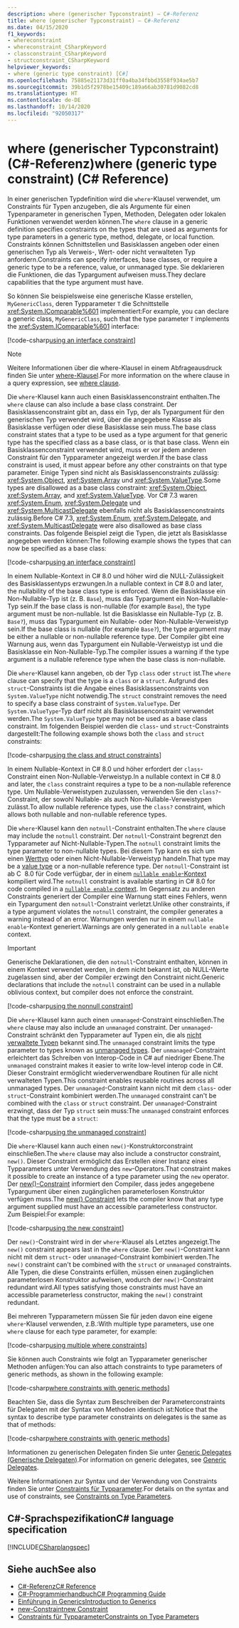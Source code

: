```yaml
---
description: where (generischer Typconstraint) – C#-Referenz
title: where (generischer Typconstraint) – C#-Referenz
ms.date: 04/15/2020
f1_keywords:
- whereconstraint
- whereconstraint_CSharpKeyword
- classconstraint_CSharpKeyword
- structconstraint_CSharpKeyword
helpviewer_keywords:
- where (generic type constraint) [C#]
ms.openlocfilehash: 75885e21173d31ff0a4ba34fbbd3558f934ae5b7
ms.sourcegitcommit: 39b1d5f2978be15409c189a66ab30781d9082cd8
ms.translationtype: HT
ms.contentlocale: de-DE
ms.lasthandoff: 10/14/2020
ms.locfileid: "92050317"
---
```

# <a name="where-generic-type-constraint-c-reference"></a><span data-ttu-id="46abe-103">where (generischer Typconstraint) (C#-Referenz)</span><span class="sxs-lookup"><span data-stu-id="46abe-103">where (generic type constraint) (C# Reference)</span></span>

<span data-ttu-id="46abe-104">In einer generischen Typdefinition wird die `where`-Klausel verwendet, um Constraints für Typen anzugeben, die als Argumente für einen Typenparameter in generischen Typen, Methoden, Delegaten oder lokalen Funktionen verwendet werden können.</span><span class="sxs-lookup"><span data-stu-id="46abe-104">The `where` clause in a generic definition specifies constraints on the types that are used as arguments for type parameters in a generic type, method, delegate, or local function.</span></span> <span data-ttu-id="46abe-105">Constraints können Schnittstellen und Basisklassen angeben oder einen generischen Typ als Verweis-, Wert- oder nicht verwalteten Typ anfordern.</span><span class="sxs-lookup"><span data-stu-id="46abe-105">Constraints can specify interfaces, base classes, or require a generic type to be a reference, value, or unmanaged type.</span></span> <span data-ttu-id="46abe-106">Sie deklarieren die Funktionen, die das Typargument aufweisen muss.</span><span class="sxs-lookup"><span data-stu-id="46abe-106">They declare capabilities that the type argument must have.</span></span>

<span data-ttu-id="46abe-107">So können Sie beispielsweise eine generische Klasse erstellen, `MyGenericClass`, deren Typparameter `T` die Schnittstelle <xref:System.IComparable%601> implementiert:</span><span class="sxs-lookup"><span data-stu-id="46abe-107">For example, you can declare a generic class, `MyGenericClass`, such that the type parameter `T` implements the <xref:System.IComparable%601> interface:</span></span>

[!code-csharp[using an interface constraint](snippets/GenericWhereConstraints.cs#1)]

> [!NOTE]
> <span data-ttu-id="46abe-108">Weitere Informationen über die where-Klausel in einem Abfrageausdruck finden Sie unter [where-Klausel](where-clause.md).</span><span class="sxs-lookup"><span data-stu-id="46abe-108">For more information on the where clause in a query expression, see [where clause](where-clause.md).</span></span>

<span data-ttu-id="46abe-109">Die `where`-Klausel kann auch einen Basisklassenconstraint enthalten.</span><span class="sxs-lookup"><span data-stu-id="46abe-109">The `where` clause can also include a base class constraint.</span></span> <span data-ttu-id="46abe-110">Der Basisklassenconstraint gibt an, dass ein Typ, der als Typargument für den generischen Typ verwendet wird, über die angegebene Klasse als Basisklasse verfügen oder diese Basisklasse sein muss.</span><span class="sxs-lookup"><span data-stu-id="46abe-110">The base class constraint states that a type to be used as a type argument for that generic type has the specified class as a base class, or is that base class.</span></span> <span data-ttu-id="46abe-111">Wenn ein Basisklassenconstraint verwendet wird, muss er vor jedem anderen Constraint für den Typparameter angezeigt werden.</span><span class="sxs-lookup"><span data-stu-id="46abe-111">If the base class constraint is used, it must appear before any other constraints on that type parameter.</span></span> <span data-ttu-id="46abe-112">Einige Typen sind nicht als Basisklassenconstraints zulässig: <xref:System.Object>, <xref:System.Array> und <xref:System.ValueType>.</span><span class="sxs-lookup"><span data-stu-id="46abe-112">Some types are disallowed as a base class constraint: <xref:System.Object>, <xref:System.Array>, and <xref:System.ValueType>.</span></span> <span data-ttu-id="46abe-113">Vor C# 7.3 waren <xref:System.Enum>, <xref:System.Delegate> und <xref:System.MulticastDelegate> ebenfalls nicht als Basisklassenconstraints zulässig.</span><span class="sxs-lookup"><span data-stu-id="46abe-113">Before C# 7.3, <xref:System.Enum>, <xref:System.Delegate>, and <xref:System.MulticastDelegate> were also disallowed as base class constraints.</span></span> <span data-ttu-id="46abe-114">Das folgende Beispiel zeigt die Typen, die jetzt als Basisklasse angegeben werden können:</span><span class="sxs-lookup"><span data-stu-id="46abe-114">The following example shows the types that can now be specified as a base class:</span></span>

[!code-csharp[using an interface constraint](snippets/GenericWhereConstraints.cs#2)]

<span data-ttu-id="46abe-115">In einem Nullable-Kontext in C# 8.0 und höher wird die NULL-Zulässigkeit des Basisklassentyps erzwungen.</span><span class="sxs-lookup"><span data-stu-id="46abe-115">In a nullable context in C# 8.0 and later, the nullability of the base class type is enforced.</span></span> <span data-ttu-id="46abe-116">Wenn die Basisklasse ein Non-Nullable-Typ ist (z. B. `Base`), muss das Typargument ein Non-Nullable-Typ sein.</span><span class="sxs-lookup"><span data-stu-id="46abe-116">If the base class is non-nullable (for example `Base`), the type argument must be non-nullable.</span></span> <span data-ttu-id="46abe-117">Ist die Basisklasse ein Nullable-Typ (z. B. `Base?`), muss das Typargument ein Nullable- oder Non-Nullable-Verweistyp sein.</span><span class="sxs-lookup"><span data-stu-id="46abe-117">If the base class is nullable (for example `Base?`), the type argument may be either a nullable or non-nullable reference type.</span></span> <span data-ttu-id="46abe-118">Der Compiler gibt eine Warnung aus, wenn das Typargument ein Nullable-Verweistyp ist und die Basisklasse ein Non-Nullable-Typ.</span><span class="sxs-lookup"><span data-stu-id="46abe-118">The compiler issues a warning if the type argument is a nullable reference type when the base class is non-nullable.</span></span>

<span data-ttu-id="46abe-119">Die `where`-Klausel kann angeben, ob der Typ `class` oder `struct` ist.</span><span class="sxs-lookup"><span data-stu-id="46abe-119">The `where` clause can specify that the type is a `class` or a `struct`.</span></span> <span data-ttu-id="46abe-120">Aufgrund des `struct`-Constraints ist die Angabe eines Basisklassenconstraints von `System.ValueType` nicht notwendig.</span><span class="sxs-lookup"><span data-stu-id="46abe-120">The `struct` constraint removes the need to specify a base class constraint of `System.ValueType`.</span></span> <span data-ttu-id="46abe-121">Der `System.ValueType`-Typ darf nicht als Basisklassenconstraint verwendet werden.</span><span class="sxs-lookup"><span data-stu-id="46abe-121">The `System.ValueType` type may not be used as a base class constraint.</span></span> <span data-ttu-id="46abe-122">Im folgenden Beispiel werden die `class`- und `struct`-Constraints dargestellt:</span><span class="sxs-lookup"><span data-stu-id="46abe-122">The following example shows both the `class` and `struct` constraints:</span></span>

[!code-csharp[using the class and struct constraints](snippets/GenericWhereConstraints.cs#3)]

<span data-ttu-id="46abe-123">In einem Nullable-Kontext in C# 8.0 und höher erfordert der `class`-Constraint einen Non-Nullable-Verweistyp.</span><span class="sxs-lookup"><span data-stu-id="46abe-123">In a nullable context in C# 8.0 and later, the `class` constraint requires a type to be a non-nullable reference type.</span></span> <span data-ttu-id="46abe-124">Um Nullable-Verweistypen zuzulassen, verwenden Sie den `class?`-Constraint, der sowohl Nullable- als auch Non-Nullable-Verweistypen zulässt.</span><span class="sxs-lookup"><span data-stu-id="46abe-124">To allow nullable reference types, use the `class?` constraint, which allows both nullable and non-nullable reference types.</span></span>

<span data-ttu-id="46abe-125">Die `where`-Klausel kann den `notnull`-Constraint enthalten.</span><span class="sxs-lookup"><span data-stu-id="46abe-125">The `where` clause may include the `notnull` constraint.</span></span> <span data-ttu-id="46abe-126">Der `notnull`-Constraint begrenzt den Typparameter auf Nicht-Nullable-Typen.</span><span class="sxs-lookup"><span data-stu-id="46abe-126">The `notnull` constraint limits the type parameter to non-nullable types.</span></span> <span data-ttu-id="46abe-127">Bei diesem Typ kann es sich um einen [Werttyp](../builtin-types/value-types.md) oder einen Nicht-Nullable-Verweistyp handeln.</span><span class="sxs-lookup"><span data-stu-id="46abe-127">That type may be a [value type](../builtin-types/value-types.md) or a non-nullable reference type.</span></span> <span data-ttu-id="46abe-128">Der `notnull`-Constraint ist ab C  8.0 für Code verfügbar, der in einem [`nullable enable`-Kontext](../../nullable-references.md#nullable-contexts) kompiliert wird.</span><span class="sxs-lookup"><span data-stu-id="46abe-128">The `notnull` constraint is available starting in C# 8.0 for code compiled in a [`nullable enable` context](../../nullable-references.md#nullable-contexts).</span></span> <span data-ttu-id="46abe-129">Im Gegensatz zu anderen Constraints generiert der Compiler eine Warnung statt eines Fehlers, wenn ein Typargument den `notnull`-Constraint verletzt.</span><span class="sxs-lookup"><span data-stu-id="46abe-129">Unlike other constraints, if a type argument violates the `notnull` constraint, the compiler generates a warning instead of an error.</span></span> <span data-ttu-id="46abe-130">Warnungen werden nur in einem `nullable enable`-Kontext generiert.</span><span class="sxs-lookup"><span data-stu-id="46abe-130">Warnings are only generated in a `nullable enable` context.</span></span>

> [!IMPORTANT]
> <span data-ttu-id="46abe-131">Generische Deklarationen, die den `notnull`-Constraint enthalten, können in einem Kontext verwendet werden, in dem nicht bekannt ist, ob NULL-Werte zugelassen sind, aber der Compiler erzwingt den Constraint nicht.</span><span class="sxs-lookup"><span data-stu-id="46abe-131">Generic declarations that include the `notnull` constraint can be used in a nullable oblivious context, but compiler does not enforce the constraint.</span></span>

[!code-csharp[using the nonnull constraint](snippets/GenericWhereConstraints.cs#NotNull)]

<span data-ttu-id="46abe-132">Die `where`-Klausel kann auch einen `unmanaged`-Constraint einschließen.</span><span class="sxs-lookup"><span data-stu-id="46abe-132">The `where` clause may also include an `unmanaged` constraint.</span></span> <span data-ttu-id="46abe-133">Der `unmanaged`-Constraint schränkt den Typparameter auf Typen ein, die als [nicht verwaltete Typen](../builtin-types/unmanaged-types.md) bekannt sind.</span><span class="sxs-lookup"><span data-stu-id="46abe-133">The `unmanaged` constraint limits the type parameter to types known as [unmanaged types](../builtin-types/unmanaged-types.md).</span></span> <span data-ttu-id="46abe-134">Der `unmanaged`-Constraint erleichtert das Schreiben von Interop-Code in C# auf niedriger Ebene.</span><span class="sxs-lookup"><span data-stu-id="46abe-134">The `unmanaged` constraint makes it easier to write low-level interop code in C#.</span></span> <span data-ttu-id="46abe-135">Dieser Constraint ermöglicht wiederverwendbare Routinen für alle nicht verwalteten Typen.</span><span class="sxs-lookup"><span data-stu-id="46abe-135">This constraint enables reusable routines across all unmanaged types.</span></span> <span data-ttu-id="46abe-136">Der `unmanaged`-Constraint kann nicht mit dem `class`- oder `struct`-Constraint kombiniert werden.</span><span class="sxs-lookup"><span data-stu-id="46abe-136">The `unmanaged` constraint can't be combined with the `class` or `struct` constraint.</span></span> <span data-ttu-id="46abe-137">Der `unmanaged`-Constraint erzwingt, dass der Typ `struct` sein muss:</span><span class="sxs-lookup"><span data-stu-id="46abe-137">The `unmanaged` constraint enforces that the type must be a `struct`:</span></span>

[!code-csharp[using the unmanaged constraint](snippets/GenericWhereConstraints.cs#4)]

<span data-ttu-id="46abe-138">Die `where`-Klausel kann auch einen `new()`-Konstruktorconstraint einschließen.</span><span class="sxs-lookup"><span data-stu-id="46abe-138">The `where` clause may also include a constructor constraint, `new()`.</span></span> <span data-ttu-id="46abe-139">Dieser Constraint ermöglicht das Erstellen einer Instanz eines Typparameters unter Verwendung des `new`-Operators.</span><span class="sxs-lookup"><span data-stu-id="46abe-139">That constraint makes it possible to create an instance of a type parameter using the `new` operator.</span></span> <span data-ttu-id="46abe-140">Der [new()-Constraint](new-constraint.md) informiert den Compiler, dass jedes angegebene Typargument über einen zugänglichen parameterlosen Konstruktor verfügen muss.</span><span class="sxs-lookup"><span data-stu-id="46abe-140">The [new() Constraint](new-constraint.md) lets the compiler know that any type argument supplied must have an accessible parameterless constructor.</span></span> <span data-ttu-id="46abe-141">Zum Beispiel:</span><span class="sxs-lookup"><span data-stu-id="46abe-141">For example:</span></span>

[!code-csharp[using the new constraint](snippets/GenericWhereConstraints.cs#5)]

<span data-ttu-id="46abe-142">Der `new()`-Constraint wird in der `where`-Klausel als Letztes angezeigt.</span><span class="sxs-lookup"><span data-stu-id="46abe-142">The `new()` constraint appears last in the `where` clause.</span></span> <span data-ttu-id="46abe-143">Der `new()`-Constraint kann nicht mit dem `struct`- oder `unmanaged`-Constraint kombiniert werden.</span><span class="sxs-lookup"><span data-stu-id="46abe-143">The `new()` constraint can't be combined with the `struct` or `unmanaged` constraints.</span></span> <span data-ttu-id="46abe-144">Alle Typen, die diese Constraints erfüllen, müssen einen zugänglichen parameterlosen Konstruktor aufweisen, wodurch der `new()`-Constraint redundant wird.</span><span class="sxs-lookup"><span data-stu-id="46abe-144">All types satisfying those constraints must have an accessible parameterless constructor, making the `new()` constraint redundant.</span></span>

<span data-ttu-id="46abe-145">Bei mehreren Typparametern müssen Sie für jeden davon eine eigene `where`-Klausel verwenden, z.B.:</span><span class="sxs-lookup"><span data-stu-id="46abe-145">With multiple type parameters, use one `where` clause for each type parameter, for example:</span></span>

[!code-csharp[using multiple where constraints](snippets/GenericWhereConstraints.cs#6)]

<span data-ttu-id="46abe-146">Sie können auch Constraints wie folgt an Typparameter generischer Methoden anfügen:</span><span class="sxs-lookup"><span data-stu-id="46abe-146">You can also attach constraints to type parameters of generic methods, as shown in the following example:</span></span>

[!code-csharp[where constraints with generic methods](snippets/GenericWhereConstraints.cs#7)]

<span data-ttu-id="46abe-147">Beachten Sie, dass die Syntax zum Beschreiben der Parameterconstraints für Delegaten mit der Syntax von Methoden identisch ist:</span><span class="sxs-lookup"><span data-stu-id="46abe-147">Notice that the syntax to describe type parameter constraints on delegates is the same as that of methods:</span></span>

[!code-csharp[where constraints with generic methods](snippets/GenericWhereConstraints.cs#8)]

<span data-ttu-id="46abe-148">Informationen zu generischen Delegaten finden Sie unter [Generic Delegates (Generische Delegaten)](../../programming-guide/generics/generic-delegates.md).</span><span class="sxs-lookup"><span data-stu-id="46abe-148">For information on generic delegates, see [Generic Delegates](../../programming-guide/generics/generic-delegates.md).</span></span>

<span data-ttu-id="46abe-149">Weitere Informationen zur Syntax und der Verwendung von Constraints finden Sie unter [Constraints für Typparameter](../../programming-guide/generics/constraints-on-type-parameters.md).</span><span class="sxs-lookup"><span data-stu-id="46abe-149">For details on the syntax and use of constraints, see [Constraints on Type Parameters](../../programming-guide/generics/constraints-on-type-parameters.md).</span></span>

## <a name="c-language-specification"></a><span data-ttu-id="46abe-150">C#-Sprachspezifikation</span><span class="sxs-lookup"><span data-stu-id="46abe-150">C# language specification</span></span>

 [!INCLUDE[CSharplangspec](~/includes/csharplangspec-md.md)]

## <a name="see-also"></a><span data-ttu-id="46abe-151">Siehe auch</span><span class="sxs-lookup"><span data-stu-id="46abe-151">See also</span></span>

- [<span data-ttu-id="46abe-152">C#-Referenz</span><span class="sxs-lookup"><span data-stu-id="46abe-152">C# Reference</span></span>](../index.md)
- [<span data-ttu-id="46abe-153">C#-Programmierhandbuch</span><span class="sxs-lookup"><span data-stu-id="46abe-153">C# Programming Guide</span></span>](../../programming-guide/index.md)
- [<span data-ttu-id="46abe-154">Einführung in Generics</span><span class="sxs-lookup"><span data-stu-id="46abe-154">Introduction to Generics</span></span>](../../programming-guide/generics/index.md)
- [<span data-ttu-id="46abe-155">new-Constraint</span><span class="sxs-lookup"><span data-stu-id="46abe-155">new Constraint</span></span>](./new-constraint.md)
- [<span data-ttu-id="46abe-156">Constraints für Typparameter</span><span class="sxs-lookup"><span data-stu-id="46abe-156">Constraints on Type Parameters</span></span>](../../programming-guide/generics/constraints-on-type-parameters.md)
